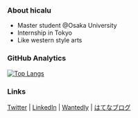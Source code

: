 ### About hicalu
- Master student @Osaka University
- Internship in Tokyo
- Like western style arts

### GitHub Analytics
[![Top Langs](https://github-readme-stats.vercel.app/api/top-langs/?username=hshicalu&hide=jupyter%20notebook)](https://github.com/anuraghazra/github-readme-stats)

### Links
[Twitter](https://twitter.com/satohicalu) | [LinkedIn](https://www.linkedin.com/in/satohicalu) | [Wantedly](https://www.wantedly.com/id/satohicalu) | [はてなブログ](https://satohicalu.hatenablog.com)
